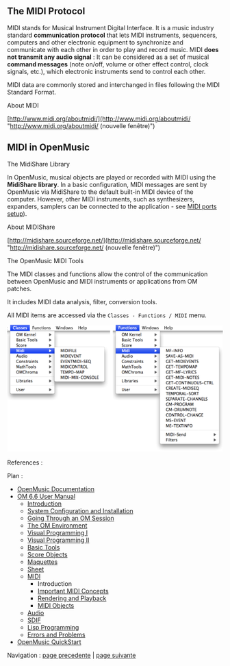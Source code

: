 
## The MIDI Protocol

MIDI stands for Musical Instrument Digital Interface. It is a music industry
standard **communication protocol** that lets MIDI instruments, sequencers,
computers and other electronic equipment to synchronize and communicate with
each other in order to play and record music. MIDI **does not transmit any
audio signal** : It can be considered as a set of musical **command messages**
(note on/off, volume or other effect control, clock signals, etc.), which
electronic instruments send to control each other.

MIDI data are commonly stored and interchanged in files following the MIDI
Standard Format.

About MIDI

[http://www.midi.org/aboutmidi/](http://www.midi.org/aboutmidi/
"http://www.midi.org/aboutmidi/ \(nouvelle fenêtre\)")

## MIDI in OpenMusic

The MidiShare Library

In OpenMusic, musical objects are played or recorded with MIDI using the
**MidiShare library**. In a basic configuration, MIDI messages are sent by
OpenMusic via MidiShare to the default built-in MIDI device of the computer.
However, other MIDI instruments, such as synthesizers, expanders, samplers can
be connected to the application - see [MIDI ports setup](MIDI-Ports)).

About MIDIShare

[http://midishare.sourceforge.net/](http://midishare.sourceforge.net/
"http://midishare.sourceforge.net/ \(nouvelle fenêtre\)")

The OpenMusic MIDI Tools

The MIDI classes and functions allow the control of the communication between
OpenMusic and MIDI instruments or applications from OM patches.

It includes MIDI data analysis, filter, conversion tools.

All MIDI items are accessed via the `Classes - Functions / MIDI` menu.

![](../res/midimenus.png)

References :

Plan :

  * [OpenMusic Documentation](OM-Documentation)
  * [OM 6.6 User Manual](OM-User-Manual)
    * [Introduction](00-Sommaire)
    * [System Configuration and Installation](Installation)
    * [Going Through an OM Session](Goingthrough)
    * [The OM Environment](Environment)
    * [Visual Programming I](BasicVisualProgramming)
    * [Visual Programming II](AdvancedVisualProgramming)
    * [Basic Tools](BasicObjects)
    * [Score Objects](ScoreObjects)
    * [Maquettes](Maquettes)
    * [Sheet](Sheet)
    * [MIDI](MIDI)
      * Introduction
      * [Important MIDI Concepts](MIDI-Concepts)
      * [Rendering and Playback](MIDI-Playback)
      * [MIDI Objects](MIDI-Objects)
    * [Audio](Audio)
    * [SDIF](SDIF)
    * [Lisp Programming](Lisp)
    * [Errors and Problems](errors)
  * [OpenMusic QuickStart](QuickStart-Chapters)

Navigation : [page precedente](MIDI "page précédente\(MIDI\)") | [page
suivante](MIDI-Concepts "page suivante\(Important MIDI Concepts\)")

